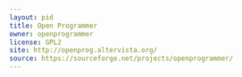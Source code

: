```yaml
---
layout: pid
title: Open Programmer
owner: openprogrammer
license: GPL2
site: http://openprog.altervista.org/
source: https://sourceforge.net/projects/openprogrammer/
---
```

